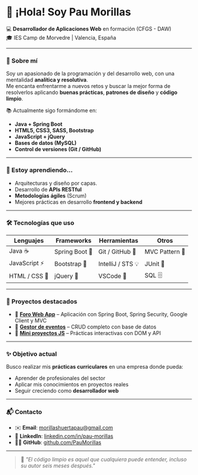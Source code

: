 # 👋 ¡Hola! Soy Pau Morillas

💻 **Desarrollador de Aplicaciones Web** en formación (CFGS - DAW)  
🎓 IES Camp de Morvedre | Valencia, España  

---

### 🚀 Sobre mí
Soy un apasionado de la programación y del desarrollo web, con una mentalidad **analítica y resolutiva**.  
Me encanta enfrentarme a nuevos retos y buscar la mejor forma de resolverlos aplicando **buenas prácticas**, **patrones de diseño** y **código limpio**.  

📚 Actualmente sigo formándome en:
- **Java + Spring Boot**
- **HTML5, CSS3, SASS, Bootstrap**
- **JavaScript + jQuery**
- **Bases de datos (MySQL)**
- **Control de versiones (Git / GitHub)**

---

### 🧠 Estoy aprendiendo...
- Arquitecturas y diseño por capas.
- Desarrollo de **APIs RESTful**  
- **Metodologías ágiles** (Scrum)  
- Mejores prácticas en desarrollo **frontend y backend**

---

### 🛠️ Tecnologías que uso
| Lenguajes | Frameworks | Herramientas | Otros |
|-----------|-------------|---------------|--------|
| Java ☕ | Spring Boot 🌱 | Git / GitHub 🔧 | MVC Pattern 🧩 |
| JavaScript ⚡ | Bootstrap 🎨 | IntelliJ / STS 💡 | JUnit 🧪 |
| HTML / CSS 🧱 | jQuery 💫 | VSCode 🧭 | SQL 🗄️ |

---

### 💼 Proyectos destacados
- 🧾 **[Foro Web App](#)** – Aplicación con Spring Boot, Spring Security, Google Client y MVC  
- 📅 **[Gestor de eventos](#)** – CRUD completo con base de datos
- 🧠 **[Mini proyectos JS](#)** – Prácticas interactivas con DOM y API

---

### ✨ Objetivo actual
Busco realizar mis **prácticas curriculares** en una empresa donde pueda:
- Aprender de profesionales del sector  
- Aplicar mis conocimientos en proyectos reales  
- Seguir creciendo como **desarrollador web**  

---

### 📬 Contacto
- ✉️ **Email**: morillashuertapau@gmail.com 
- 💼 **LinkedIn**: [linkedin.com/in/pau-morillas](#)  
- 🧑‍💻 **GitHub**: [github.com/PauMorillas](https://github.com/PauMorillas)

---

> 🧭 *"El código limpio es aquel que cualquiera puede entender, incluso su autor seis meses después."*
